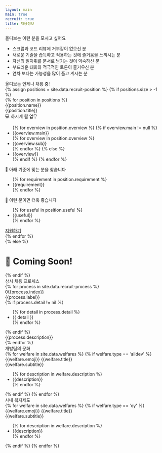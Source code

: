 ```yaml
---
layout: main
main: true
recruit: true
title: 채용정보
---
```


<div class="loading-animation">
    <div class="recruit">
        <div class="section want">
            <div class="title">올디브는 이런 분을 모시고 싶어요</div>
             <div class="content">
                <ul>
                    <li>스크럼과 코드 리뷰에 거부감이 없으신 분</li>
                    <li>새로운 기술을 습득하고 적용하는 것에 즐거움을 느끼시는 분</li>
                    <li>자신의 발자취를 문서로 남기는 것이 익숙하신 분</li>
                    <li>부드러운 대화와 적극적인 토론이 즐거우신 분</li>
                    <li>연차 보다는 가능성을 많이 품고 계시는 분</li>
                </ul>
            </div>
        </div>
        <div class="section position">
            <div class="title">올디브는 언제나 채용 중!</div>
            <div class="content">
                {% assign positions = site.data.recruit-position %}
                {% if positions.size > -1 %}
                <div class="catalogue">
                    {% for position in positions %}
                    <div class="catalogue-item">
                        <div class="catalogue-title transition">
                            <div class="content-wrap">
                                <div class="name">{{position.name}}</div>
                                <div class="description">{{position.title}}</div>
                            </div>
                            <div class="icon"><div></div></div>
                        </div>
                        <div class="catalogue-body">
                            <div class="item overview">
                                <div class="title">💻 하시게 될 업무</div>
                                <ul class="overview">
                                    {% for overview in position.overview %}
                                    {% if overview.main != null %}
                                    <li>{{overview.main}}</li>
                                    {% for overview in position.overview %}
                                    <li class="sub">{{overview.sub}}</li>
                                    {% endfor %}
                                    {% else %}
                                    <li>{{overview}}</li>
                                    {% endif %}
                                    {% endfor %}
                                </ul>
                            </div>
                            <div class="item requirements">
                                <div class="title">🙋 아래 기준에 맞는 분을 찾습니다</div>
                                <ul class="requirement">
                                    {% for requirement in position.requirement %}
                                    <li>{{requirement}}</li>
                                    {% endfor %}
                                </ul>
                            </div>
                            <div class="item useful">
                                <div class="title">💪 이런 분이면 더욱 좋습니다</div>
                                <ul class="useful">
                                    {% for useful in position.useful %}
                                    <li>{{useful}}</li>
                                    {% endfor %}
                                </ul>
                            </div>
                            <div class="footer">
                                <div class="blank"></div>
                                <a href="http://recruit.cj.net/recruit/ko/recruit/recruit/detail.fo?zz_jo_num=6212" class="button transition" target='_blank'>지원하기</a>
                            </div>
                        </div>
                    </div>
                    {% endfor %}
                </div>
                {% else %}
                    <div class="recruit-draft-message">
                        <h1>
                            &#x1F64B; Coming Soon!
                        </h1>
                    </div>
                {% endif %}
            </div>
        </div>
        <div class="section process">
            <div class="title">상시 채용 프로세스</div>
            <div class="content">
                <div class="list">
                    {% for process in site.data.recruit-process %}
                    <div class="process-item">
                        <div class="circle {% if process.detail != nil %}has-detail{% endif %}">
                            <div class="text-wrapper">
                                <div class="index">0{{process.index}}</div>
                                <div class="label">{{process.label}}</div>
                                {% if process.detail != nil %}
                                <ul class="detail">
                                    {% for detail in process.detail %}
                                    <li>{{ detail }}</li>                            
                                    {% endfor %}
                                </ul>
                                {% endif %}
                            </div>
                        </div>
                        <div class="description">
                            {{process.description}}
                        </div>
                    </div>
                    {% endfor %}
                </div>
            </div>
        </div>
        <div class="section welfare culture">
            <div class="title">개발팀의 문화</div>
            <div class="content">
                <div class="card-list">
                    {% for welfare in site.data.welfares %}
                    {% if welfare.type == 'alldev' %}
                    <div class="card">
                        <div class="title">
                            <span class="emoji">{{welfare.emoji}}</span>
                            {{welfare.title}}
                        </div>
                        <div class="subtitle">{{welfare.subtitle}}</div>
                        <div class="description">
                            <ul>
                                {% for description in welfare.description %}
                                <li class="item">{{description}}</li>
                                {% endfor %}
                            </ul>
                        </div>
                    </div>
                    {% endif %}
                    {% endfor %}   
                </div>  
            </div>
        </div>
        <div class="section welfare">
            <div class="title">사내 복지제도</div>
            <div class="content">
                <div class="card-list">
                    {% for welfare in site.data.welfares %}
                    {% if welfare.type == 'oy' %}
                    <div class="card">
                        <div class="title">
                            <span class="emoji">{{welfare.emoji}}</span>
                            {{welfare.title}}
                        </div>
                        <div class="subtitle">{{welfare.subtitle}}</div>
                        <div class="description">
                            <ul>
                                {% for description in welfare.description %}
                                <li class="item">{{description}}</li>
                                {% endfor %}
                            </ul>
                        </div>
                    </div>
                    {% endif %}
                    {% endfor %}   
                </div>  
            </div>
        </div>
    </div>
</div>

<script>
    $('.catalogue-title').click(function() {
        if ($(this).parent().hasClass('visible')) {
            $(this).parent().removeClass('visible');
        } else {
            $(this).parent().addClass('visible');
        }
    });
</script>
